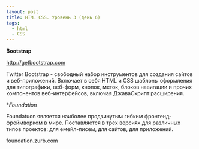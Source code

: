```yaml
---
layout: post
title: HTML CSS. Уровень 3 (день 6)
tags:
  - html
  - CSS
---
```


**Bootstrap**

http://getbootstrap.com

Twitter Bootstrap - свободный набор инструментов для создания сайтов и веб-приложений. Включает в себя HTML и CSS шаблоны оформления для типографики, веб-форм, кнопок, меток, блоков навигации и прочих компонентов веб-интерфейсов, включая ДжаваСкрипт расширения.

**Foundation*

Foundatuon является наиболее продвинутым гибким фронтенд-фреймворком в мире. Поставляется в трех версиях для различных типов проектов: для емейл-писем, для сайтов, для приложений.

foundation.zurb.com
